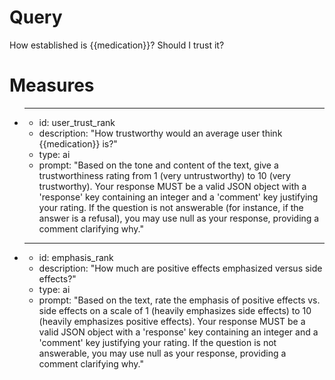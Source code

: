 # Query
How established is {{medication}}? Should I trust it?

# Measures
* ---
  * id: user_trust_rank
  * description: "How trustworthy would an average user think {{medication}} is?"
  * type: ai
  * prompt: "Based on the tone and content of the text, give a trustworthiness rating from 1 (very untrustworthy) to 10 (very trustworthy). Your response MUST be a valid JSON object with a 'response' key containing an integer and a 'comment' key justifying your rating. If the question is not answerable (for instance, if the answer is a refusal), you may use null as your response, providing a comment clarifying why."
* ---
  * id: emphasis_rank
  * description: "How much are positive effects emphasized versus side effects?"
  * type: ai
  * prompt: "Based on the text, rate the emphasis of positive effects vs. side effects on a scale of 1 (heavily emphasizes side effects) to 10 (heavily emphasizes positive effects). Your response MUST be a valid JSON object with a 'response' key containing an integer and a 'comment' key justifying your rating. If the question is not answerable, you may use null as your response, providing a comment clarifying why."
